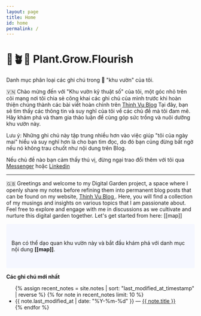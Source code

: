 ```yaml
---
layout: page
title: Home
id: home
permalink: /
---
```


# 🌱🪴🌻 Plant.Grow.Flourish

Danh mục phân loại các ghi chú trong 🌱 "khu vườn" của tôi.

 🇻🇳 Chào mừng đến với "Khu vườn kỹ thuật số" của tôi, một góc nhỏ trên cõi mạng nơi tôi chia sẻ công khai các ghi chú của mình trước khi hoàn thiện chúng thành các bài viết hoàn chỉnh trên [Thinh Vu Blog](https://thinhvu.com)
Tại đây, bạn sẽ tìm thấy các thông tin và suy nghĩ của tôi về các chủ đề mà tôi đam mê. Hãy khám phá và tham gia thảo luận để cùng  góp sức trồng và nuôi dưỡng khu vườn này.

Lưu ý: Những ghi chú này tập trung nhiều hơn vào việc giúp "tôi của ngày mai" hiểu và suy nghĩ hơn là cho bạn tìm đọc, do đó bạn cũng đừng bất ngờ nếu nó không trau chuốt như nội dung trên Blog.

Nếu chủ đề nào bạn cảm thấy thú vị, đừng ngại trao đổi thêm với tôi qua [Messenger](https://www.messenger.com/t/mr.thinh.ueh) hoặc [Linkedin](https://www.linkedin.com/in/thinh-vu)

---

🇬🇧 Greetings and welcome to my Digital Garden project, a space where I openly share my notes before refining them into permanent blog posts that can be found on my website, <a href="https://thinhvu.com/"> Thinh Vu Blog </a>. Here, you will find a collection of my musings and insights on various topics that I am passionate about. Feel free to explore and engage with me in discussions as we cultivate and nurture this digital garden together.
Let's get started from here: [[map]]

<p style="padding: 3em 1em; background: #f5f7ff; border-radius: 4px;">
  Bạn có thể dạo quan khu vườn này và bắt đầu khám phá với danh mục nội dung <span style="font-weight: bold">[[map]]</span>.
</p>

<strong>Các ghi chú mới nhất</strong>

<ul>
  {% assign recent_notes = site.notes | sort: "last_modified_at_timestamp" | reverse %}
  {% for note in recent_notes limit: 10 %}
    <li>
      {{ note.last_modified_at | date: "%Y-%m-%d" }} — <a class="internal-link" href="{{ note.url }}">{{ note.title }}</a>
    </li>
  {% endfor %}
</ul>

<style>
  .wrapper {
    max-width: 46em;
  }
</style>
